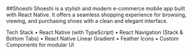 ##Shoeshi
Shoeshi is a stylish and modern e-commerce mobile app built with React Native. It offers a seamless shopping experience for browsing, viewing, and purchasing shoes with a clean and elegant interface.

Tech Stack
• React Native (with TypeScript)
• React Navigation (Stack & Bottom Tabs)
• React Native Linear Gradient
• Feather Icons
• Custom Components for modular UI
